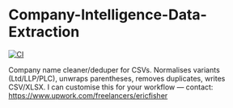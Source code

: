 # Company-Intelligence-Data-Extraction
[![CI](https://github.com/EricFis777/Company-Intelligence-Data-Extraction/actions/workflows/ci.yml/badge.svg)](https://github.com/EricFis777/Company-Intelligence-Data-Extraction/actions/workflows/ci.yml)

Company name cleaner/deduper for CSVs. Normalises variants (Ltd/LLP/PLC), unwraps parentheses, removes duplicates, writes CSV/XLSX. I can customise this for your workflow — contact: https://www.upwork.com/freelancers/ericfisher
